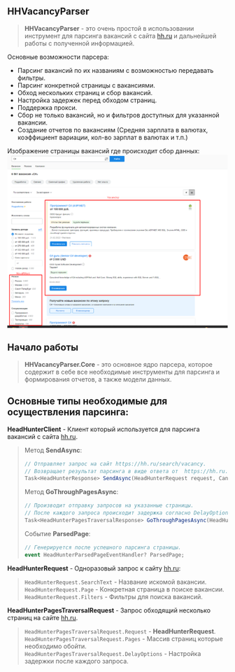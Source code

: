 
## HHVacancyParser

> **HHVacancyParser** - это очень простой в использовании инструмент для парсинга вакансий с сайта [hh.ru](https://hh.ru/search/vacancy) и дальнейшей работы с полученной информацией.

Основные возможности парсера:

 -  Парсинг вакансий по их названиям с возможностью передавать фильтры.
 - Парсинг конкретной страницы с вакансиями.
 - Обход нескольких страниц и сбор вакансий.
 - Настройка задержек перед обходом страниц.
 - Поддержка прокси.
 - Сбор не только вакансий, но и фильтров доступных для указанной вакансии.
 - Создание отчетов по вакансиям (Средняя зарплата в валютах, коэффициент вариации, кол-во зарплат в валютах и т.п.)

Изображение страницы вакансий где происходит сбор данных:
![Главная страница вакансий](imgs/HHMainPage.png)

## Начало работы

> **HHVacancyParser.Core** - это основное ядро парсера, которое содержит в себе все необходимые инструменты для парсинга и формирования отчетов, а также модели данных.

## Основные типы необходимые для осуществления парсинга:
**HeadHunterClient** - Клиент который используется для парсинга вакансий с сайта [hh.ru](https://hh.ru/search/vacancy).

> Метод **SendAsync**:
> ```csharp
> // Отправляет запрос на сайт https://hh.ru/search/vacancy.
> // Возвращает результат парсинга в виде ответа от  https://hh.ru.
> Task<HeadHunterResponse> SendAsync(HeadHunterRequest request, CancellationToken cancellationToken = default);
> ```
> Метод **GoThroughPagesAsync**:
> ```csharp
> // Производит отправку запросов на указанные страницы.
> // После каждого запроса происходит задержка согласно DelayOptions
> Task<HeadHunterPagesTraversalResponse> GoThroughPagesAsync(HeadHunterPagesTraversalRequest request, CancellationToken cancellationToken = default);
> ```
> Событие **ParsedPage**:
> ```csharp
> // Генерируется после успешного парсинга страницы.
> event HeadHunterParsedPageEventHandler? ParsedPage;
> ```

**HeadHunterRequest** - Одноразовый запрос к сайту [hh.ru](https://hh.ru/search/vacancy):
> `HeadHunterRequest.SearchText` - Название искомой вакансии.<br>
> `HeadHunterRequest.Page` - Конкретная страница в поиске вакансии.<br>
> `HeadHunterRequest.Filters` - Фильтры для поиска вакансий.

**HeadHunterPagesTraversalRequest** - Запрос обходящий несколько страниц на сайте [hh.ru](https://hh.ru/search/vacancy).

> `HeadHunterPagesTraversalRequest.Request` - **HeadHunterRequest**.<br>
> `HeadHunterPagesTraversalRequest.Pages` - Массив страниц которые необходимо обойти.<br>
>  `HeadHunterPagesTraversalRequest.DelayOptions` - Настройка задержки после каждого запроса.
